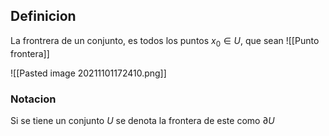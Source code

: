 ## Definicion
La frontrera de un conjunto, es todos los puntos $x_0 \in U$, que sean ![[Punto frontera]]

![[Pasted image 20211101172410.png]]

### Notacion
Si se tiene un conjunto $U$ se denota la frontera de este como $\partial U$